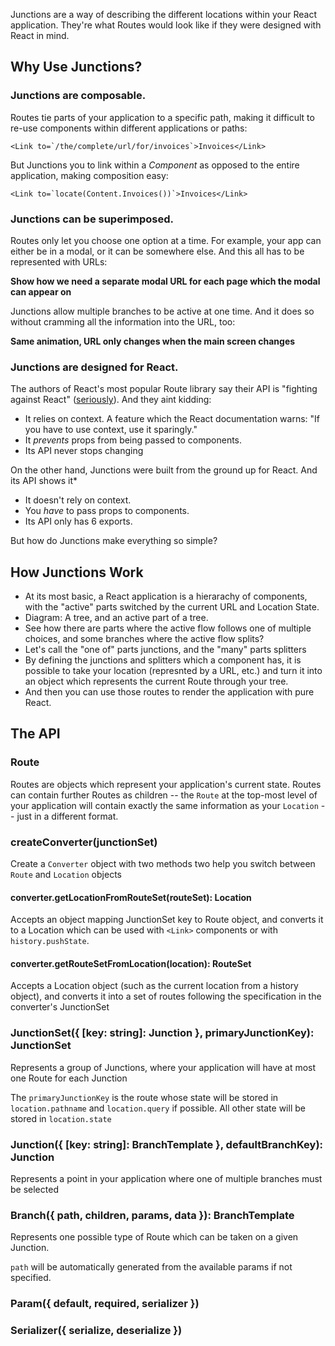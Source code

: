 Junctions are a way of describing the different locations within your React application. They're what Routes would look like if they were designed with React in mind.

## Why Use Junctions?

### Junctions are composable.

Routes tie parts of your application to a specific path, making it difficult to re-use components within different applications or paths:

```
<Link to=`/the/complete/url/for/invoices`>Invoices</Link>
```

But Junctions you to link within a *Component* as opposed to the entire application, making composition easy:

```
<Link to=`locate(Content.Invoices())`>Invoices</Link>
```

### Junctions can be superimposed.

Routes only let you choose one option at a time. For example, your app can either be in a modal, or it can be somewhere else. And this all has to be represented with URLs:

**Show how we need a separate modal URL for each page which the modal can appear on**

Junctions allow multiple branches to be active at one time. And it does so without cramming all the information into the URL, too:

**Same animation, URL only changes when the main screen changes**

### Junctions are designed for React.

The authors of React's most popular Route library say their API is "fighting against React" ([seriously](https://github.com/ReactTraining/react-router/commit/743832c559e7f9a5c8278c247e52730917333f82)). And they aint kidding:

- It relies on context. A feature which the React documentation warns: "If you have to use context, use it sparingly."
- It *prevents* props from being passed to components.
- Its API never stops changing

On the other hand, Junctions were built from the ground up for React. And its API shows it*

- It doesn't rely on context.
- You *have* to pass props to components.
- Its API only has 6 exports.

But how do Junctions make everything so simple?

## How Junctions Work

- At its most basic, a React application is a hierarachy of components, with the "active" parts switched by the current URL and Location State.
- Diagram: A tree, and an active part of a tree.
- See how there are parts where the active flow follows one of multiple choices, and some branches where the active flow splits?
- Let's call the "one of" parts junctions, and the "many" parts splitters
- By defining the junctions and splitters which a component has, it is possible to take your location (represnted by a URL, etc.) and turn it into an object which represents the current Route through your tree.
- And then you can use those routes to render the application with pure React.

## The API


### Route

Routes are objects which represent your application's current state. Routes can contain further Routes as children -- the `Route` at the top-most level of your application will contain exactly the same information as your `Location` -- just in a different format.

### createConverter(junctionSet)

Create a `Converter` object with two methods two help you switch between `Route` and `Location` objects

#### converter.getLocationFromRouteSet(routeSet): Location

Accepts an object mapping JunctionSet key to Route object, and converts it to a Location which can be used with `<Link>` components or with `history.pushState`.

#### converter.getRouteSetFromLocation(location): RouteSet

Accepts a Location object (such as the current location from a history object), and converts it into a set of routes following the specification in the converter's JunctionSet

### JunctionSet({ [key: string]: Junction }, primaryJunctionKey): JunctionSet

Represents a group of Junctions, where your application will have at most one Route for each Junction 

The `primaryJunctionKey` is the route whose state will be stored in `location.pathname` and `location.query` if possible. All other state will be stored in `location.state`

### Junction({ [key: string]: BranchTemplate }, defaultBranchKey): Junction

Represents a point in your application where one of multiple branches must be selected

### Branch({ path, children, params, data }): BranchTemplate

Represents one possible type of Route which can be taken on a given Junction.

`path` will be automatically generated from the available params if not specified.

### Param({ default, required, serializer })

### Serializer({ serialize, deserialize })

